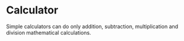 # Calculator
Simple calculators can do only addition, subtraction, multiplication and division mathematical calculations.
